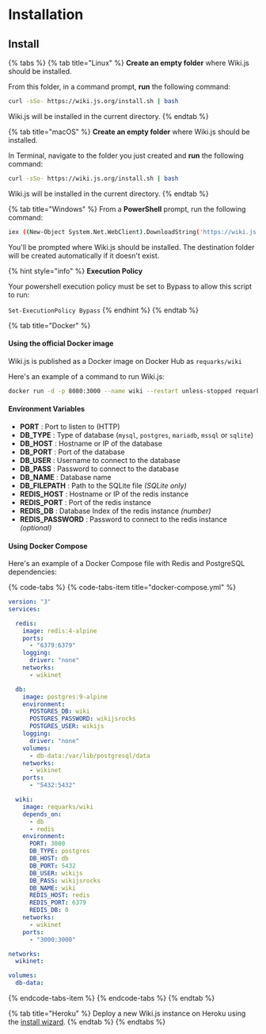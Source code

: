 # Installation

## Install

{% tabs %}
{% tab title="Linux" %}
**Create an empty folder** where Wiki.js should be installed.

From this folder, in a command prompt, **run** the following command:

```bash
curl -sSo- https://wiki.js.org/install.sh | bash
```

Wiki.js will be installed in the current directory.
{% endtab %}

{% tab title="macOS" %}
**Create an empty folder** where Wiki.js should be installed.

In Terminal, navigate to the folder you just created and **run** the following command:

```bash
curl -sSo- https://wiki.js.org/install.sh | bash
```

Wiki.js will be installed in the current directory.
{% endtab %}

{% tab title="Windows" %}
From a **PowerShell** prompt, run the following command:

```bash
iex ((New-Object System.Net.WebClient).DownloadString('https://wiki.js.org/install.ps1'))
```

You'll be prompted where Wiki.js should be installed. The destination folder will be created automatically if it doesn't exist.

{% hint style="info" %}
**Execution Policy**

Your powershell execution policy must be set to Bypass to allow this script to run:  
`Set-ExecutionPolicy Bypass`
{% endhint %}
{% endtab %}

{% tab title="Docker" %}
#### Using the official Docker image

Wiki.js is published as a Docker image on Docker Hub as `requarks/wiki`

Here's an example of a command to run Wiki.js:

```bash
docker run -d -p 8080:3000 --name wiki --restart unless-stopped requarks/wiki:dev
```

#### Environment Variables

* **PORT** : Port to listen to \(HTTP\)
* **DB\_TYPE** : Type of database \(`mysql`, `postgres`, `mariadb`, `mssql` or `sqlite`\)
* **DB\_HOST** : Hostname or IP of the database
* **DB\_PORT** : Port of the database
* **DB\_USER** : Username to connect to the database
* **DB\_PASS** : Password to connect to the database
* **DB\_NAME** : Database name
* **DB\_FILEPATH** : Path to the SQLite file _\(SQLite only\)_
* **REDIS\_HOST** : Hostname or IP of the redis instance
* **REDIS\_PORT** : Port of the redis instance
* **REDIS\_DB** : Database Index of the redis instance _\(number\)_
* **REDIS\_PASSWORD** : Password to connect to the redis instance _\(optional\)_

#### Using Docker Compose

Here's an example of a Docker Compose file with Redis and PostgreSQL dependencies:

{% code-tabs %}
{% code-tabs-item title="docker-compose.yml" %}
```yaml
version: "3"
services:

  redis:
    image: redis:4-alpine
    ports:
      - "6379:6379"
    logging:
      driver: "none"
    networks:
      - wikinet

  db:
    image: postgres:9-alpine
    environment:
      POSTGRES_DB: wiki
      POSTGRES_PASSWORD: wikijsrocks
      POSTGRES_USER: wikijs
    logging:
      driver: "none"
    volumes:
      - db-data:/var/lib/postgresql/data
    networks:
      - wikinet
    ports:
      - "5432:5432"

  wiki:
    image: requarks/wiki
    depends_on:
      - db
      - redis
    environment:
      PORT: 3000
      DB_TYPE: postgres
      DB_HOST: db
      DB_PORT: 5432
      DB_USER: wikijs
      DB_PASS: wikijsrocks
      DB_NAME: wiki
      REDIS_HOST: redis
      REDIS_PORT: 6379
      REDIS_DB: 0
    networks:
      - wikinet
    ports:
      - "3000:3000"

networks:
  wikinet:

volumes:
  db-data:

```
{% endcode-tabs-item %}
{% endcode-tabs %}
{% endtab %}

{% tab title="Heroku" %}
Deploy a new Wiki.js instance on Heroku using the [install wizard](https://heroku.com/deploy?template=https://github.com/requarks/wiki-heroku).
{% endtab %}
{% endtabs %}



